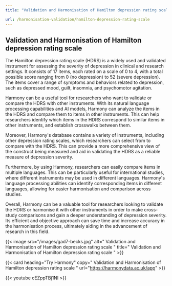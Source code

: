 ```yaml
---
title: "Validation and Harmonisation of Hamilton depression rating scale"

url: /harmonisation-validation/hamilton-depression-rating-scale
---
```


## Validation and Harmonisation of Hamilton depression rating scale

The Hamilton depression rating scale (HDRS) is a widely used and validated instrument for assessing the severity of depression in clinical and research settings. It consists of 17 items, each rated on a scale of 0 to 4, with a total possible score ranging from 0 (no depression) to 52 (severe depression). The items cover a range of symptoms and behaviors related to depression, such as depressed mood, guilt, insomnia, and psychomotor agitation.

Harmony can be a useful tool for researchers who want to validate or compare the HDRS with other instruments. With its natural language processing capabilities and AI models, Harmony can analyze the items in the HDRS and compare them to items in other instruments. This can help researchers identify which items in the HDRS correspond to similar items in other instruments, and establish crosswalks between them.

Moreover, Harmony's database contains a variety of instruments, including other depression rating scales, which researchers can select from to compare with the HDRS. This can provide a more comprehensive view of the construct being measured and aid in validating the HDRS as a reliable measure of depression severity.

Furthermore, by using Harmony, researchers can easily compare items in multiple languages. This can be particularly useful for international studies, where different instruments may be used in different languages. Harmony's language processing abilities can identify corresponding items in different languages, allowing for easier harmonisation and comparison across studies.

Overall, Harmony can be a valuable tool for researchers looking to validate the HDRS or harmonise it with other instruments in order to make cross-study comparisons and gain a deeper understanding of depression severity. Its efficient and objective approach can save time and increase accuracy in the harmonisation process, ultimately aiding in the advancement of research in this field. 


{{< image src="/images/gad7-becks.jpg" alt=" Validation and Harmonisation of Hamilton depression rating scale " title=" Validation and Harmonisation of Hamilton depression rating scale " >}}

{{< card heading="Try Harmony" copy=" Validation and Harmonisation of Hamilton depression rating scale " url="https://harmonydata.ac.uk/app" >}}

{{< youtube cEZppTBj1NI >}}



